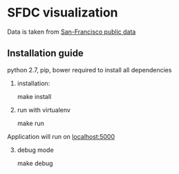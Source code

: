 # SFDC visualization

Data is taken from [San-Francisco public data](https://data.sfgov.org/Public-Safety/SFPD-Incidents-Current-Year-2016-/9v2m-8wqu) 

## Installation guide

python 2.7, pip, bower required to install all dependencies

 1. installation:
   
    make install
 
 2. run with virtualenv

    make run
    
 Application will run on [localhost:5000](http://localhost:5000/)

 3. debug mode 

    make debug
